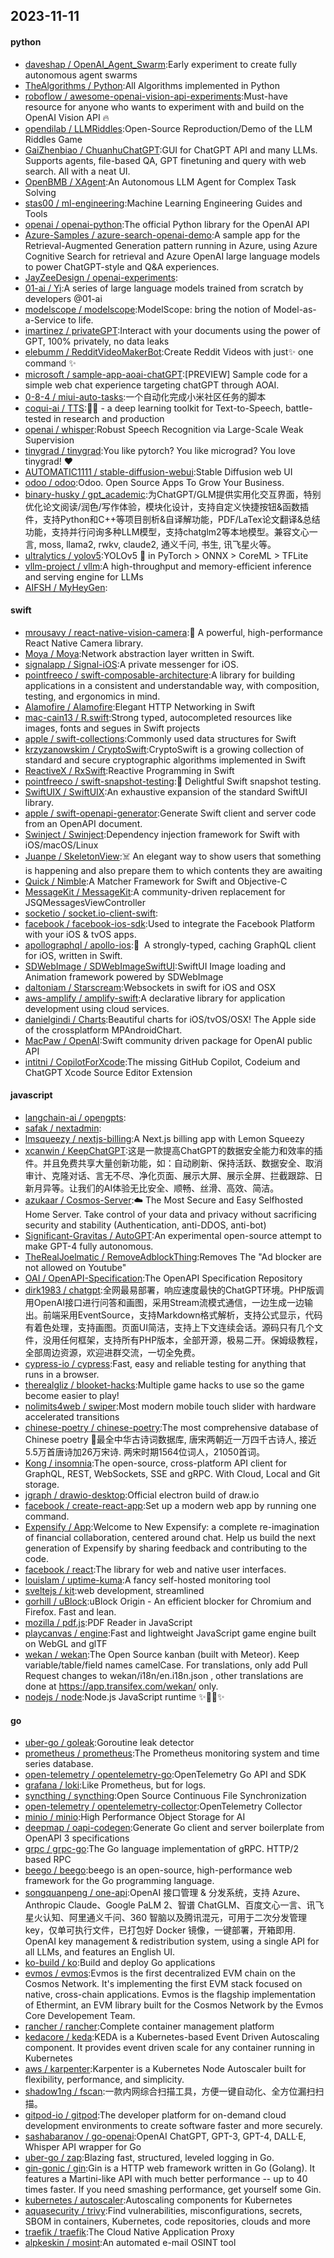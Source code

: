 ## 2023-11-11

#### python
* [daveshap / OpenAI_Agent_Swarm](https://github.com/daveshap/OpenAI_Agent_Swarm):Early experiment to create fully autonomous agent swarms
* [TheAlgorithms / Python](https://github.com/TheAlgorithms/Python):All Algorithms implemented in Python
* [roboflow / awesome-openai-vision-api-experiments](https://github.com/roboflow/awesome-openai-vision-api-experiments):Must-have resource for anyone who wants to experiment with and build on the OpenAI Vision API 🔥
* [opendilab / LLMRiddles](https://github.com/opendilab/LLMRiddles):Open-Source Reproduction/Demo of the LLM Riddles Game
* [GaiZhenbiao / ChuanhuChatGPT](https://github.com/GaiZhenbiao/ChuanhuChatGPT):GUI for ChatGPT API and many LLMs. Supports agents, file-based QA, GPT finetuning and query with web search. All with a neat UI.
* [OpenBMB / XAgent](https://github.com/OpenBMB/XAgent):An Autonomous LLM Agent for Complex Task Solving
* [stas00 / ml-engineering](https://github.com/stas00/ml-engineering):Machine Learning Engineering Guides and Tools
* [openai / openai-python](https://github.com/openai/openai-python):The official Python library for the OpenAI API
* [Azure-Samples / azure-search-openai-demo](https://github.com/Azure-Samples/azure-search-openai-demo):A sample app for the Retrieval-Augmented Generation pattern running in Azure, using Azure Cognitive Search for retrieval and Azure OpenAI large language models to power ChatGPT-style and Q&A experiences.
* [JayZeeDesign / openai-experiments](https://github.com/JayZeeDesign/openai-experiments):
* [01-ai / Yi](https://github.com/01-ai/Yi):A series of large language models trained from scratch by developers @01-ai
* [modelscope / modelscope](https://github.com/modelscope/modelscope):ModelScope: bring the notion of Model-as-a-Service to life.
* [imartinez / privateGPT](https://github.com/imartinez/privateGPT):Interact with your documents using the power of GPT, 100% privately, no data leaks
* [elebumm / RedditVideoMakerBot](https://github.com/elebumm/RedditVideoMakerBot):Create Reddit Videos with just✨ one command ✨
* [microsoft / sample-app-aoai-chatGPT](https://github.com/microsoft/sample-app-aoai-chatGPT):[PREVIEW] Sample code for a simple web chat experience targeting chatGPT through AOAI.
* [0-8-4 / miui-auto-tasks](https://github.com/0-8-4/miui-auto-tasks):一个自动化完成小米社区任务的脚本
* [coqui-ai / TTS](https://github.com/coqui-ai/TTS):🐸💬 - a deep learning toolkit for Text-to-Speech, battle-tested in research and production
* [openai / whisper](https://github.com/openai/whisper):Robust Speech Recognition via Large-Scale Weak Supervision
* [tinygrad / tinygrad](https://github.com/tinygrad/tinygrad):You like pytorch? You like micrograd? You love tinygrad! ❤️
* [AUTOMATIC1111 / stable-diffusion-webui](https://github.com/AUTOMATIC1111/stable-diffusion-webui):Stable Diffusion web UI
* [odoo / odoo](https://github.com/odoo/odoo):Odoo. Open Source Apps To Grow Your Business.
* [binary-husky / gpt_academic](https://github.com/binary-husky/gpt_academic):为ChatGPT/GLM提供实用化交互界面，特别优化论文阅读/润色/写作体验，模块化设计，支持自定义快捷按钮&函数插件，支持Python和C++等项目剖析&自译解功能，PDF/LaTex论文翻译&总结功能，支持并行问询多种LLM模型，支持chatglm2等本地模型。兼容文心一言, moss, llama2, rwkv, claude2, 通义千问, 书生, 讯飞星火等。
* [ultralytics / yolov5](https://github.com/ultralytics/yolov5):YOLOv5 🚀 in PyTorch > ONNX > CoreML > TFLite
* [vllm-project / vllm](https://github.com/vllm-project/vllm):A high-throughput and memory-efficient inference and serving engine for LLMs
* [AIFSH / MyHeyGen](https://github.com/AIFSH/MyHeyGen):

#### swift
* [mrousavy / react-native-vision-camera](https://github.com/mrousavy/react-native-vision-camera):📸 A powerful, high-performance React Native Camera library.
* [Moya / Moya](https://github.com/Moya/Moya):Network abstraction layer written in Swift.
* [signalapp / Signal-iOS](https://github.com/signalapp/Signal-iOS):A private messenger for iOS.
* [pointfreeco / swift-composable-architecture](https://github.com/pointfreeco/swift-composable-architecture):A library for building applications in a consistent and understandable way, with composition, testing, and ergonomics in mind.
* [Alamofire / Alamofire](https://github.com/Alamofire/Alamofire):Elegant HTTP Networking in Swift
* [mac-cain13 / R.swift](https://github.com/mac-cain13/R.swift):Strong typed, autocompleted resources like images, fonts and segues in Swift projects
* [apple / swift-collections](https://github.com/apple/swift-collections):Commonly used data structures for Swift
* [krzyzanowskim / CryptoSwift](https://github.com/krzyzanowskim/CryptoSwift):CryptoSwift is a growing collection of standard and secure cryptographic algorithms implemented in Swift
* [ReactiveX / RxSwift](https://github.com/ReactiveX/RxSwift):Reactive Programming in Swift
* [pointfreeco / swift-snapshot-testing](https://github.com/pointfreeco/swift-snapshot-testing):📸 Delightful Swift snapshot testing.
* [SwiftUIX / SwiftUIX](https://github.com/SwiftUIX/SwiftUIX):An exhaustive expansion of the standard SwiftUI library.
* [apple / swift-openapi-generator](https://github.com/apple/swift-openapi-generator):Generate Swift client and server code from an OpenAPI document.
* [Swinject / Swinject](https://github.com/Swinject/Swinject):Dependency injection framework for Swift with iOS/macOS/Linux
* [Juanpe / SkeletonView](https://github.com/Juanpe/SkeletonView):☠️ An elegant way to show users that something is happening and also prepare them to which contents they are awaiting
* [Quick / Nimble](https://github.com/Quick/Nimble):A Matcher Framework for Swift and Objective-C
* [MessageKit / MessageKit](https://github.com/MessageKit/MessageKit):A community-driven replacement for JSQMessagesViewController
* [socketio / socket.io-client-swift](https://github.com/socketio/socket.io-client-swift):
* [facebook / facebook-ios-sdk](https://github.com/facebook/facebook-ios-sdk):Used to integrate the Facebook Platform with your iOS & tvOS apps.
* [apollographql / apollo-ios](https://github.com/apollographql/apollo-ios):📱  A strongly-typed, caching GraphQL client for iOS, written in Swift.
* [SDWebImage / SDWebImageSwiftUI](https://github.com/SDWebImage/SDWebImageSwiftUI):SwiftUI Image loading and Animation framework powered by SDWebImage
* [daltoniam / Starscream](https://github.com/daltoniam/Starscream):Websockets in swift for iOS and OSX
* [aws-amplify / amplify-swift](https://github.com/aws-amplify/amplify-swift):A declarative library for application development using cloud services.
* [danielgindi / Charts](https://github.com/danielgindi/Charts):Beautiful charts for iOS/tvOS/OSX! The Apple side of the crossplatform MPAndroidChart.
* [MacPaw / OpenAI](https://github.com/MacPaw/OpenAI):Swift community driven package for OpenAI public API
* [intitni / CopilotForXcode](https://github.com/intitni/CopilotForXcode):The missing GitHub Copilot, Codeium and ChatGPT Xcode Source Editor Extension

#### javascript
* [langchain-ai / opengpts](https://github.com/langchain-ai/opengpts):
* [safak / nextadmin](https://github.com/safak/nextadmin):
* [lmsqueezy / nextjs-billing](https://github.com/lmsqueezy/nextjs-billing):A Next.js billing app with Lemon Squeezy
* [xcanwin / KeepChatGPT](https://github.com/xcanwin/KeepChatGPT):这是一款提高ChatGPT的数据安全能力和效率的插件。并且免费共享大量创新功能，如：自动刷新、保持活跃、数据安全、取消审计、克隆对话、言无不尽、净化页面、展示大屏、展示全屏、拦截跟踪、日新月异等。让我们的AI体验无比安全、顺畅、丝滑、高效、简洁。
* [azukaar / Cosmos-Server](https://github.com/azukaar/Cosmos-Server):☁️ The Most Secure and Easy Selfhosted Home Server. Take control of your data and privacy without sacrificing security and stability (Authentication, anti-DDOS, anti-bot)
* [Significant-Gravitas / AutoGPT](https://github.com/Significant-Gravitas/AutoGPT):An experimental open-source attempt to make GPT-4 fully autonomous.
* [TheRealJoelmatic / RemoveAdblockThing](https://github.com/TheRealJoelmatic/RemoveAdblockThing):Removes The "Ad blocker are not allowed on Youtube"
* [OAI / OpenAPI-Specification](https://github.com/OAI/OpenAPI-Specification):The OpenAPI Specification Repository
* [dirk1983 / chatgpt](https://github.com/dirk1983/chatgpt):全网最易部署，响应速度最快的ChatGPT环境。PHP版调用OpenAI接口进行问答和画图，采用Stream流模式通信，一边生成一边输出。前端采用EventSource，支持Markdown格式解析，支持公式显示，代码有着色处理，支持画图。页面UI简洁，支持上下文连续会话。源码只有几个文件，没用任何框架，支持所有PHP版本，全部开源，极易二开。保姆级教程，全部周边资源，欢迎进群交流，一切全免费。
* [cypress-io / cypress](https://github.com/cypress-io/cypress):Fast, easy and reliable testing for anything that runs in a browser.
* [therealgliz / blooket-hacks](https://github.com/therealgliz/blooket-hacks):Multiple game hacks to use so the game become easier to play!
* [nolimits4web / swiper](https://github.com/nolimits4web/swiper):Most modern mobile touch slider with hardware accelerated transitions
* [chinese-poetry / chinese-poetry](https://github.com/chinese-poetry/chinese-poetry):The most comprehensive database of Chinese poetry 🧶最全中华古诗词数据库, 唐宋两朝近一万四千古诗人, 接近5.5万首唐诗加26万宋诗. 两宋时期1564位词人，21050首词。
* [Kong / insomnia](https://github.com/Kong/insomnia):The open-source, cross-platform API client for GraphQL, REST, WebSockets, SSE and gRPC. With Cloud, Local and Git storage.
* [jgraph / drawio-desktop](https://github.com/jgraph/drawio-desktop):Official electron build of draw.io
* [facebook / create-react-app](https://github.com/facebook/create-react-app):Set up a modern web app by running one command.
* [Expensify / App](https://github.com/Expensify/App):Welcome to New Expensify: a complete re-imagination of financial collaboration, centered around chat. Help us build the next generation of Expensify by sharing feedback and contributing to the code.
* [facebook / react](https://github.com/facebook/react):The library for web and native user interfaces.
* [louislam / uptime-kuma](https://github.com/louislam/uptime-kuma):A fancy self-hosted monitoring tool
* [sveltejs / kit](https://github.com/sveltejs/kit):web development, streamlined
* [gorhill / uBlock](https://github.com/gorhill/uBlock):uBlock Origin - An efficient blocker for Chromium and Firefox. Fast and lean.
* [mozilla / pdf.js](https://github.com/mozilla/pdf.js):PDF Reader in JavaScript
* [playcanvas / engine](https://github.com/playcanvas/engine):Fast and lightweight JavaScript game engine built on WebGL and glTF
* [wekan / wekan](https://github.com/wekan/wekan):The Open Source kanban (built with Meteor). Keep variable/table/field names camelCase. For translations, only add Pull Request changes to wekan/i18n/en.i18n.json , other translations are done at https://app.transifex.com/wekan/ only.
* [nodejs / node](https://github.com/nodejs/node):Node.js JavaScript runtime ✨🐢🚀✨

#### go
* [uber-go / goleak](https://github.com/uber-go/goleak):Goroutine leak detector
* [prometheus / prometheus](https://github.com/prometheus/prometheus):The Prometheus monitoring system and time series database.
* [open-telemetry / opentelemetry-go](https://github.com/open-telemetry/opentelemetry-go):OpenTelemetry Go API and SDK
* [grafana / loki](https://github.com/grafana/loki):Like Prometheus, but for logs.
* [syncthing / syncthing](https://github.com/syncthing/syncthing):Open Source Continuous File Synchronization
* [open-telemetry / opentelemetry-collector](https://github.com/open-telemetry/opentelemetry-collector):OpenTelemetry Collector
* [minio / minio](https://github.com/minio/minio):High Performance Object Storage for AI
* [deepmap / oapi-codegen](https://github.com/deepmap/oapi-codegen):Generate Go client and server boilerplate from OpenAPI 3 specifications
* [grpc / grpc-go](https://github.com/grpc/grpc-go):The Go language implementation of gRPC. HTTP/2 based RPC
* [beego / beego](https://github.com/beego/beego):beego is an open-source, high-performance web framework for the Go programming language.
* [songquanpeng / one-api](https://github.com/songquanpeng/one-api):OpenAI 接口管理 & 分发系统，支持 Azure、Anthropic Claude、Google PaLM 2、智谱 ChatGLM、百度文心一言、讯飞星火认知、阿里通义千问、360 智脑以及腾讯混元，可用于二次分发管理 key，仅单可执行文件，已打包好 Docker 镜像，一键部署，开箱即用. OpenAI key management & redistribution system, using a single API for all LLMs, and features an English UI.
* [ko-build / ko](https://github.com/ko-build/ko):Build and deploy Go applications
* [evmos / evmos](https://github.com/evmos/evmos):Evmos is the first decentralized EVM chain on the Cosmos Network. It's implementing the first EVM stack focused on native, cross-chain applications. Evmos is the flagship implementation of Ethermint, an EVM library built for the Cosmos Network by the Evmos Core Developement Team.
* [rancher / rancher](https://github.com/rancher/rancher):Complete container management platform
* [kedacore / keda](https://github.com/kedacore/keda):KEDA is a Kubernetes-based Event Driven Autoscaling component. It provides event driven scale for any container running in Kubernetes
* [aws / karpenter](https://github.com/aws/karpenter):Karpenter is a Kubernetes Node Autoscaler built for flexibility, performance, and simplicity.
* [shadow1ng / fscan](https://github.com/shadow1ng/fscan):一款内网综合扫描工具，方便一键自动化、全方位漏扫扫描。
* [gitpod-io / gitpod](https://github.com/gitpod-io/gitpod):The developer platform for on-demand cloud development environments to create software faster and more securely.
* [sashabaranov / go-openai](https://github.com/sashabaranov/go-openai):OpenAI ChatGPT, GPT-3, GPT-4, DALL·E, Whisper API wrapper for Go
* [uber-go / zap](https://github.com/uber-go/zap):Blazing fast, structured, leveled logging in Go.
* [gin-gonic / gin](https://github.com/gin-gonic/gin):Gin is a HTTP web framework written in Go (Golang). It features a Martini-like API with much better performance -- up to 40 times faster. If you need smashing performance, get yourself some Gin.
* [kubernetes / autoscaler](https://github.com/kubernetes/autoscaler):Autoscaling components for Kubernetes
* [aquasecurity / trivy](https://github.com/aquasecurity/trivy):Find vulnerabilities, misconfigurations, secrets, SBOM in containers, Kubernetes, code repositories, clouds and more
* [traefik / traefik](https://github.com/traefik/traefik):The Cloud Native Application Proxy
* [alpkeskin / mosint](https://github.com/alpkeskin/mosint):An automated e-mail OSINT tool
